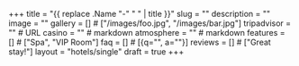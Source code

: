 +++
title        = "{{ replace .Name "-" " " | title }}"
slug         = ""
description  = ""
image        = ""
gallery      = []                      # ["/images/foo.jpg", "/images/bar.jpg"]
tripadvisor  = ""                      # URL
casino       = ""                      # markdown
atmosphere   = ""                      # markdown
features     = []                      # ["Spa", "VIP Room"]
faq          = []                      # [{q="", a=""}]
reviews      = []                      # ["Great stay!"]
layout       = "hotels/single"
draft        = true
+++
